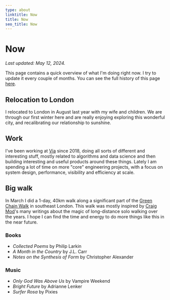 ```yaml
---
type: about
linktitle: Now
title: Now
seo_title: Now
---
```


# Now

*Last updated: May 12, 2024.*

This page contains a quick overview of what I'm doing right now. I try to update it every couple of months. You can see the full history of this page [here](https://github.com/clintonboys/clintonboys.github.io/commits/master/now/index.md). 

## Relocation to London

I relocated to London in August last year with my wife and children. We are through our first winter here and are really enjoying exploring this wonderful city, and recalibrating our relationship to sunshine.

## Work

I've been working at [Via](http://ridewithvia.com) since 2018, doing all sorts of different and interesting stuff, mostly related to algorithms and data science and then building interesting and useful products around these things. Lately I am spending a lot of time on more "core" engineering projects, with a focus on system design, performance, visibility and efficiency at scale. 

## Big walk

In March I did a 1-day, 40km walk along a significant part of the [Green Chain Walk](https://tfl.gov.uk/modes/walking/green-chain-walk) in southeast London. This walk was mostly inspired by [Craig Mod](https://www.craigmod.com)'s many writings about the magic of long-distance solo walking over the years. I hope I can find the time and energy to do more things like this in the near future.

### Books

- *Collected Poems* by Philip Larkin
- *A Month in the Country* by J.L. Carr
- *Notes on the Synthesis of Form* by Christopher Alexander

### Music

- *Only God Was Above Us* by Vampire Weekend
- *Bright Future* by Adrianne Lenker
- *Surfer Rosa* by Pixies

